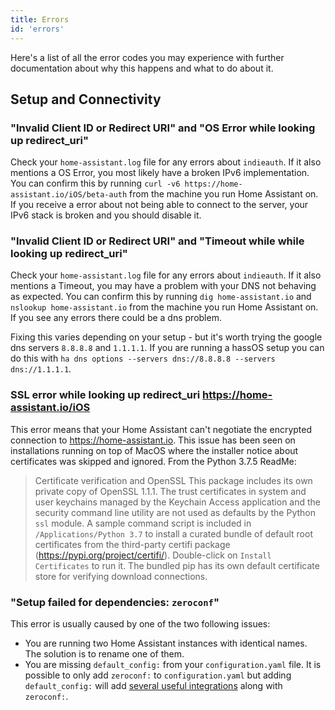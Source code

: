 ```yaml
---
title: Errors
id: 'errors'
---
```


Here's a list of all the error codes you may experience with further documentation about why this happens and what to do about it.

## Setup and Connectivity

### "Invalid Client ID or Redirect URI"  and  "OS Error while looking up redirect_uri"
Check your `home-assistant.log` file for any errors about `indieauth`. If it also mentions a OS Error, you most likely have a broken IPv6 implementation. You can confirm this by running `curl -v6 https://home-assistant.io/iOS/beta-auth` from the machine you run Home Assistant on. If you receive a error about not being able to connect to the server, your IPv6 stack is broken and you should disable it.

### "Invalid Client ID or Redirect URI"  and  "Timeout while while looking up redirect_uri"
Check your `home-assistant.log` file for any errors about `indieauth`. If it also mentions a Timeout, you may have a problem with your DNS not behaving as expected. You can confirm this by running `dig home-assistant.io` and `nslookup home-assistant.io` from the machine you run Home Assistant on. If you see any errors there could be a dns problem.

Fixing this varies depending on your setup - but it's worth trying the google dns servers `8.8.8.8` and `1.1.1.1`. If you are running a hassOS setup you can do this with `ha dns options --servers dns://8.8.8.8 --servers dns://1.1.1.1`.

### SSL error while looking up redirect_uri <https://home-assistant.io/iOS>
This error means that your Home Assistant can't negotiate the encrypted connection to <https://home-assistant.io>. This issue has been seen on installations running on top of MacOS where the installer notice about certificates was skipped and ignored. From the Python 3.7.5 ReadMe:

>Certificate verification and OpenSSL
>This package includes its own private copy of OpenSSL 1.1.1.   The trust certificates in system and user keychains managed by the Keychain Access application and the security command line utility are not used as defaults by the Python `ssl` module.  A sample command script is included in `/Applications/Python 3.7` to install a curated bundle of default root certificates from the third-party certifi package (<https://pypi.org/project/certifi/>).  Double-click on `Install Certificates` to run it.
>The bundled pip has its own default certificate store for verifying download connections.

### "Setup failed for dependencies: `zeroconf`"
This error is usually caused by one of the two following issues:
*   You are running two Home Assistant instances with identical names. The solution is to rename one of them.
*   You are missing `default_config:` from your `configuration.yaml` file. It is possible to only add `zeroconf:` to `configuration.yaml` but adding `default_config:` will add [several useful integrations](https://www.home-assistant.io/components/default_config/) along with `zeroconf:`.
